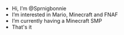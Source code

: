 - Hi, I’m @Sprnigbonnie
- I’m interested in Mario, Minecraft and FNAF
- I’m currently having a Minecraft SMP
- That's it
